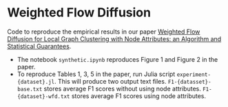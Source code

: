 # Weighted Flow Diffusion

Code to reproduce the empirical results in our paper [Weighted Flow Diffusion for Local Graph Clustering with Node Attributes: an Algorithm and Statistical Guarantees](https://arxiv.org/abs/2301.13187).

- The notebook `synthetic.ipynb` reproduces Figure 1 and Figure 2 in the paper.
- To reproduce Tables 1, 3, 5 in the paper, run Julia script `experiment-{dataset}.jl`.
  This will produce two output text files. 
  `F1-{datasset}-base.txt` stores average F1 scores without using node attributes. 
  `F1-{dataset}-wfd.txt` stores average F1 scores using node attributes.
